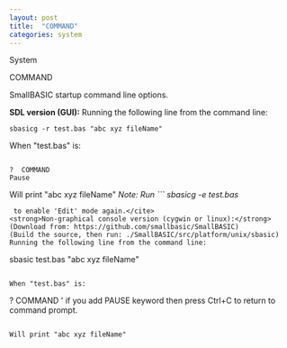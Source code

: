 ```yaml
---
layout: post
title:  "COMMAND"
categories: system
---
```

System

COMMAND

SmallBASIC startup command line options.


<strong>SDL version (GUI):</strong>
Running the following line from the command line:
```
sbasicg -r test.bas "abc xyz fileName"
```

When "test.bas" is:
```

?  COMMAND
Pause

```

Will print "abc xyz fileName"
<cite>Note: Run ```
sbasicg -e test.bas
```
 to enable 'Edit' mode again.</cite>
<strong>Non-graphical console version (cygwin or linux):</strong>
(Download from: https://github.com/smallbasic/SmallBASIC)
(Build the source, then run: ./SmallBASIC/src/platform/unix/sbasic)
Running the following line from the command line:
```
sbasic test.bas "abc xyz fileName"
```

When "test.bas" is:
```

?  COMMAND
' if you add PAUSE keyword then press Ctrl+C to return to command prompt.

```

Will print "abc xyz fileName"
